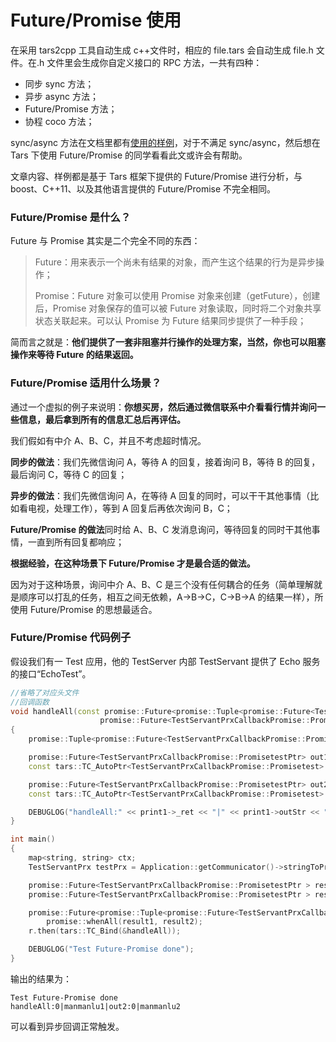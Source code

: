 # Future/Promise 使用

在采用 tars2cpp 工具自动生成 c++文件时，相应的 file.tars 会自动生成 file.h 文件。在.h 文件里会生成你自定义接口的 RPC 方法，一共有四种：

- 同步 sync 方法；
- 异步 async 方法；
- Future/Promise 方法；
- 协程 coco 方法；

sync/async 方法在文档里都有[使用的样例](../../rumen/hello-world-1/tarscpp-kuai-su-ru-men.md)，对于不满足 sync/async，然后想在 Tars 下使用 Future/Promise 的同学看看此文或许会有帮助。

文章内容、样例都是基于 Tars 框架下提供的 Future/Promise 进行分析，与 boost、C++11、以及其他语言提供的 Future/Promise 不完全相同。

### **Future/Promise 是什么？**

Future 与 Promise 其实是二个完全不同的东西：

> Future：用来表示一个尚未有结果的对象，而产生这个结果的行为是异步操作；
>
> Promise：Future 对象可以使用 Promise 对象来创建（getFuture），创建后，Promise 对象保存的值可以被 Future 对象读取，同时将二个对象共享状态关联起来。可以认 Promise 为 Future 结果同步提供了一种手段；

简而言之就是：**他们提供了一套非阻塞并行操作的处理方案，当然，你也可以阻塞操作来等待 Future 的结果返回。**

### **Future/Promise 适用什么场景？**

通过一个虚拟的例子来说明：**你想买房，然后通过微信联系中介看看行情并询问一些信息，最后拿到所有的信息汇总后再评估。**

我们假如有中介 A、B、C，并且不考虑超时情况。

**同步的做法**：我们先微信询问 A，等待 A 的回复，接着询问 B，等待 B 的回复，最后询问 C，等待 C 的回复；

**异步的做法**：我们先微信询问 A，在等待 A 回复的同时，可以干干其他事情（比如看电视，处理工作），等到 A 回复后再依次询问 B，C；

**Future/Promise 的做法**同时给 A、B、C 发消息询问，等待回复的同时干其他事情，一直到所有回复都响应；

**根据经验，在这种场景下 Future/Promise 才是最合适的做法。**

因为对于这种场景，询问中介 A、B、C 是三个没有任何耦合的任务（简单理解就是顺序可以打乱的任务，相互之间无依赖，A-&gt;B-&gt;C，C-&gt;B-&gt;A 的结果一样），所使用 Future/Promise 的思想最适合。

### **Future/Promise 代码例子**

假设我们有一 Test 应用，他的 TestServer 内部 TestServant 提供了 Echo 服务的接口“EchoTest”。

```cpp
//省略了对应头文件
//回调函数
void handleAll(const promise::Future<promise::Tuple<promise::Future<TestServantPrxCallbackPromise::PromisetestPtr>,
                    promise::Future<TestServantPrxCallbackPromise::PromisetestPtr> > > &result)
{
    promise::Tuple<promise::Future<TestServantPrxCallbackPromise::PromisetestPtr>, promise::Future<TestServantPrxCallbackPromise::PromisetestPtr> > out = result.get();

    promise::Future<TestServantPrxCallbackPromise::PromisetestPtr> out1 = out.get<0>();
    const tars::TC_AutoPtr<TestServantPrxCallbackPromise::Promisetest> print1 = out1.get();

    promise::Future<TestServantPrxCallbackPromise::PromisetestPtr> out2 = out.get<1>();
    const tars::TC_AutoPtr<TestServantPrxCallbackPromise::Promisetest> print2 = out2.get();

    DEBUGLOG("handleAll:" << print1->_ret << "|" << print1->outStr << "|out2:" << print2->_ret << "|" << print2->outStr);
}

int main()
{
    map<string, string> ctx;
    TestServantPrx testPrx = Application::getCommunicator()->stringToProxy<TestServantPrx>("Test.TestServer.TestServant");

    promise::Future<TestServantPrxCallbackPromise::PromisetestPtr > result1 = testPrx->promise_async_EchoTest("manmanlu1", ctx);
    promise::Future<TestServantPrxCallbackPromise::PromisetestPtr > result2 = testPrx->promise_async_EchoTest("manmanlu2", ctx);

    promise::Future<promise::Tuple<promise::Future<TestServantPrxCallbackPromise::PromisetestPtr>, promise::Future<TestServantPrxCallbackPromise::PromisetestPtr> > > r =
        promise::whenAll(result1, result2);
    r.then(tars::TC_Bind(&handleAll));

    DEBUGLOG("Test Future-Promise done");
}
```

输出的结果为：

```text
Test Future-Promise done
handleAll:0|manmanlu1|out2:0|manmanlu2
```

可以看到异步回调正常触发。
